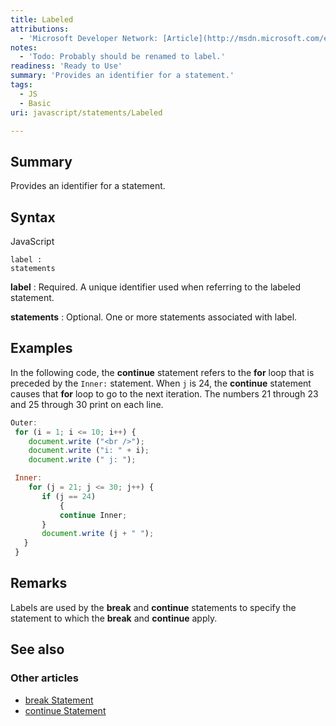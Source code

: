 ```yaml
---
title: Labeled
attributions:
  - 'Microsoft Developer Network: [Article](http://msdn.microsoft.com/en-us/library/ie/d3666y5k(v=vs.94).aspx)'
notes:
  - 'Todo: Probably should be renamed to label.'
readiness: 'Ready to Use'
summary: 'Provides an identifier for a statement.'
tags:
  - JS
  - Basic
uri: javascript/statements/Labeled

---
```

## <span>Summary</span>

Provides an identifier for a statement.

## <span>Syntax</span>

<span class="language">JavaScript</span>

    label :
    statements

**label**
:   Required. A unique identifier used when referring to the labeled statement.

**statements**
:   Optional. One or more statements associated with label.

## <span>Examples</span>

In the following code, the **continue** statement refers to the **for** loop that is preceded by the `Inner:` statement. When `j` is 24, the **continue** statement causes that **for** loop to go to the next iteration. The numbers 21 through 23 and 25 through 30 print on each line.

``` js
Outer:
 for (i = 1; i <= 10; i++) {
    document.write ("<br />");
    document.write ("i: " + i);
    document.write (" j: ");

 Inner:
    for (j = 21; j <= 30; j++) {
       if (j == 24)
           {
           continue Inner;
       }
       document.write (j + " ");
   }
 }
```

## <span>Remarks</span>

Labels are used by the **break** and **continue** statements to specify the statement to which the **break** and **continue** apply.

## <span>See also</span>

### <span>Other articles</span>

-   [break Statement](/javascript/statements/break)
-   [continue Statement](/javascript/statements/continue)

